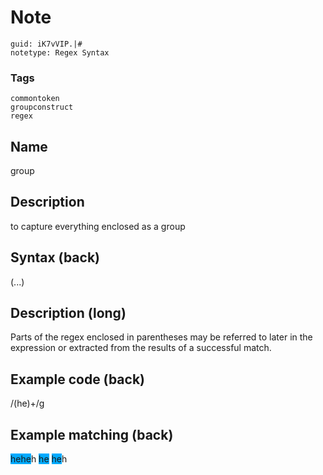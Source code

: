 # Note
```
guid: iK7vVIP.|#
notetype: Regex Syntax
```

### Tags
```
commontoken
groupconstruct
regex
```

## Name
group

## Description
to capture everything enclosed as a group

## Syntax (back)
<div>
  <div>
    (...)
  </div>
</div>

## Description (long)
Parts of the regex enclosed in parentheses may be referred to later in the expression or extracted from the results of a successful match.

## Example code (back)
<div>
  /(he)+/g
</div>

## Example matching (back)
<div>
  <span style="background-color: rgb(0, 170, 255);">hehe</span>h
  <span style="background-color: rgb(0, 170, 255);">he</span>
  <span style="background-color: rgb(0, 170, 255);">he</span>h
</div>
